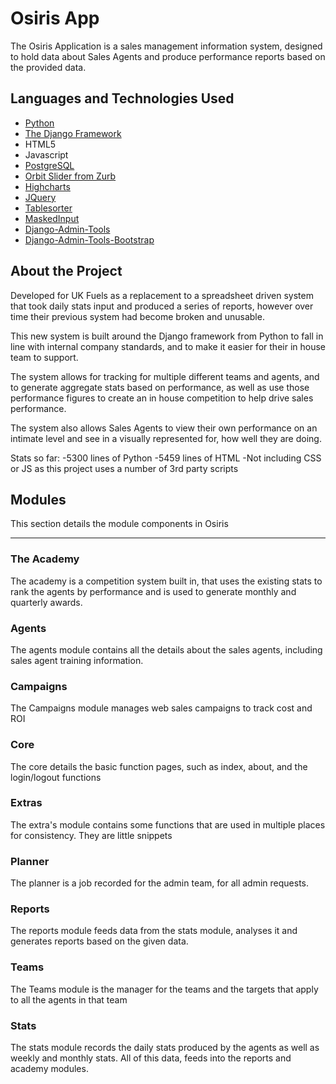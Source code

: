 # Osiris App #
The Osiris Application is a sales management information system, designed to hold data about Sales Agents and produce performance reports based on the provided data. 

## Languages and Technologies Used ##
- [Python](http://www.python.org/)
- [The Django Framework](https://www.djangoproject.com/)
- HTML5
- Javascript
- [PostgreSQL](http://www.postgresql.org/)
- [Orbit Slider from Zurb](http://www.zurb.com/playground/orbit-jquery-image-slider)
- [Highcharts](http://www.highcharts.com/)
- [JQuery](http://jquery.com/)
- [Tablesorter](http://tablesorter.com/docs/)
- [MaskedInput](http://digitalbush.com/projects/masked-input-plugin/)
- [Django-Admin-Tools](https://bitbucket.org/izi/django-admin-tools/wiki/Home)
- [Django-Admin-Tools-Bootstrap](https://bitbucket.org/salvator/django-admintools-bootstrap)

## About the Project ##
Developed for UK Fuels as a replacement to a spreadsheet driven system that took daily stats input and produced a series of reports, however over time their previous system had become broken and unusable.

This new system is built around the Django framework from Python to fall in line with internal company standards, and to make it easier for their in house team to support.

The system allows for tracking for multiple different teams and agents, and to generate aggregate stats based on performance, as well as use those performance figures to create an in house competition to help drive sales performance.

The system also allows Sales Agents to view their own performance on an intimate level and see in a visually represented for, how well they are doing.

Stats so far:
-5300  lines of Python
-5459 lines of HTML
-Not including CSS or JS as this project uses a number of 3rd party scripts


## Modules ##
This section details the module components in Osiris

---------------
### The Academy ###
The academy is a competition system built in, that uses the existing stats to rank the agents by performance and is used to generate monthly and quarterly awards.

### Agents ###
The agents module contains all the details about the sales agents, including sales agent training information.

### Campaigns ###
The Campaigns module manages web sales campaigns to track cost and ROI

### Core ###
The core details the basic function pages, such as index, about, and the login/logout functions

### Extras ###
The extra's module contains some functions that are used in multiple places for consistency. They are little snippets

### Planner ###
The planner is a job recorded for the admin team, for all admin requests.

### Reports ###
The reports module feeds data from the stats module, analyses it and generates reports based on the given data.

### Teams ###
The Teams module is the manager for the teams and the targets that apply to all the agents in that team

### Stats ###
The stats module records the daily stats produced by the agents as well as weekly and monthly stats. All of this data, feeds into the reports and academy modules.
